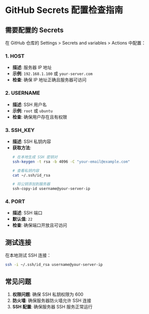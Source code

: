 # GitHub Secrets 配置检查指南

## 需要配置的 Secrets

在 GitHub 仓库的 Settings > Secrets and variables > Actions 中配置：

### 1. HOST
- **描述**: 服务器 IP 地址
- **示例**: `192.168.1.100` 或 `your-server.com`
- **检查**: 确保 IP 地址正确且服务器可访问

### 2. USERNAME
- **描述**: SSH 用户名
- **示例**: `root` 或 `ubuntu`
- **检查**: 确保用户存在且有权限

### 3. SSH_KEY
- **描述**: SSH 私钥内容
- **获取方法**:
  ```bash
  # 在本地生成 SSH 密钥对
  ssh-keygen -t rsa -b 4096 -C "your-email@example.com"
  
  # 查看私钥内容
  cat ~/.ssh/id_rsa
  
  # 将公钥添加到服务器
  ssh-copy-id username@your-server-ip
  ```

### 4. PORT
- **描述**: SSH 端口
- **默认值**: `22`
- **检查**: 确保端口开放且可访问

## 测试连接

在本地测试 SSH 连接：
```bash
ssh -i ~/.ssh/id_rsa username@your-server-ip
```

## 常见问题

1. **权限问题**: 确保 SSH 私钥权限为 600
2. **防火墙**: 确保服务器防火墙允许 SSH 连接
3. **SSH 配置**: 确保服务器 SSH 服务正常运行 